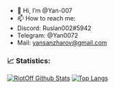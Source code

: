 - 👋 Hi, I’m @Yan-007
- 📫 How to reach me:
- Discord: Ruslan002#5942
- Telegram: @Yan0072
- Mail: yansanzharov@gmail.com

<!---
Yan-007/Yan-007 is a ✨ special ✨ repository because its `README.md` (this file) appears on your GitHub profile.
You can click the Preview link to take a look at your changes.
--->
### 📈 Statistics:
<!-- STATS:START -->
[![RiotOff Github Stats](https://github-readme-stats.vercel.app/api?username=yan-007&count_private=true&hide=contribs&show_icons=true&theme=radical)](https://github.com/yan-007)
[![Top Langs](https://github-readme-stats.vercel.app/api/top-langs/?username=yan-007&count_private=true&hide=tsql&langs_count=7&theme=radical&layout=compact)](https://github.com/yan-007)
<!-- STATS:END -->  
